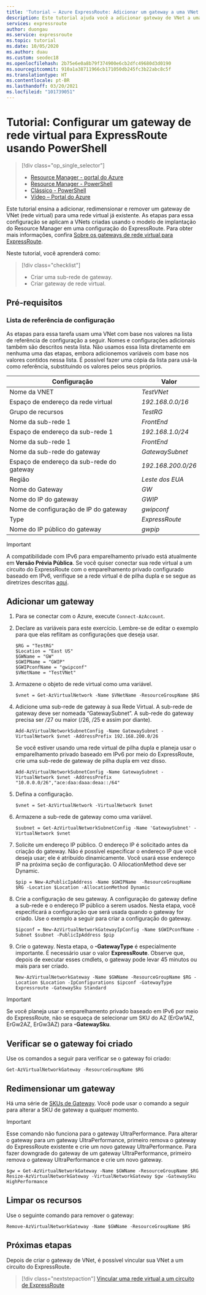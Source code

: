 ```yaml
---
title: 'Tutorial – Azure ExpressRoute: Adicionar um gateway a uma VNet – Azure PowerShell'
description: Este tutorial ajuda você a adicionar gateway de VNet a uma VNet do Resource Manager já existente do ExpressRoute usando o Azure PowerShell.
services: expressroute
author: duongau
ms.service: expressroute
ms.topic: tutorial
ms.date: 10/05/2020
ms.author: duau
ms.custom: seodec18
ms.openlocfilehash: 2b75e6e0a8b79f374900e6cb2dfc49680d3d0190
ms.sourcegitcommit: 910a1a38711966cb171050db245fc3b22abc8c5f
ms.translationtype: HT
ms.contentlocale: pt-BR
ms.lasthandoff: 03/20/2021
ms.locfileid: "101739051"
---
```

# <a name="tutorial-configure-a-virtual-network-gateway-for-expressroute-using-powershell"></a>Tutorial: Configurar um gateway de rede virtual para ExpressRoute usando PowerShell
> [!div class="op_single_selector"]
> * [Resource Manager - portal do Azure](expressroute-howto-add-gateway-portal-resource-manager.md)
> * [Resource Manager - PowerShell](expressroute-howto-add-gateway-resource-manager.md)
> * [Clássico - PowerShell](expressroute-howto-add-gateway-classic.md)
> * [Vídeo – Portal do Azure](https://azure.microsoft.com/documentation/videos/azure-expressroute-how-to-create-a-vpn-gateway-for-your-virtual-network)
> 

Este tutorial ensina a adicionar, redimensionar e remover um gateway de VNet (rede virtual) para uma rede virtual já existente. As etapas para essa configuração se aplicam a VNets criadas usando o modelo de implantação do Resource Manager em uma configuração do ExpressRoute. Para obter mais informações, confira [Sobre os gateways de rede virtual para ExpressRoute](expressroute-about-virtual-network-gateways.md).

Neste tutorial, você aprenderá como:
> [!div class="checklist"]
> - Criar uma sub-rede de gateway.
> - Criar gateway de rede virtual.

## <a name="prerequisites"></a>Pré-requisitos

### <a name="configuration-reference-list"></a>Lista de referência de configuração

As etapas para essa tarefa usam uma VNet com base nos valores na lista de referência de configuração a seguir. Nomes e configurações adicionais também são descritos nesta lista. Não usamos essa lista diretamente em nenhuma uma das etapas, embora adicionemos variáveis com base nos valores contidos nessa lista. É possível fazer uma cópia da lista para usá-la como referência, substituindo os valores pelos seus próprios.

| Configuração                   | Valor                                              |
| ---                       | ---                                                |
| Nome da VNET | *TestVNet* |    
| Espaço de endereço da rede virtual | *192.168.0.0/16* |
| Grupo de recursos | *TestRG* |
| Nome da sub-rede 1 | *FrontEnd* |   
| Espaço de endereço da sub-rede 1 | *192.168.1.0/24* |
| Nome da sub-rede 1 | *FrontEnd* |
| Nome da sub-rede do gateway | *GatewaySubnet* |    
| Espaço de endereço da sub-rede do gateway | *192.168.200.0/26* |
| Região | *Leste dos EUA* |
| Nome do Gateway | *GW* |   
| Nome do IP do gateway | *GWIP* |
| Nome de configuração de IP do gateway | *gwipconf* |
| Type | *ExpressRoute* |
| Nome do IP público do gateway  | *gwpip* |

> [!IMPORTANT]
> A compatibilidade com IPv6 para emparelhamento privado está atualmente em **Versão Prévia Pública**. Se você quiser conectar sua rede virtual a um circuito do ExpressRoute com o emparelhamento privado configurado baseado em IPv6, verifique se a rede virtual é de pilha dupla e se segue as diretrizes descritas [aqui](https://docs.microsoft.com/azure/virtual-network/ipv6-overview).
> 
> 

## <a name="add-a-gateway"></a>Adicionar um gateway

1. Para se conectar com o Azure, execute `Connect-AzAccount`.

1. Declare as variáveis para este exercício. Lembre-se de editar o exemplo para que elas reflitam as configurações que deseja usar.

   ```azurepowershell-interactive 
   $RG = "TestRG"
   $Location = "East US"
   $GWName = "GW"
   $GWIPName = "GWIP"
   $GWIPconfName = "gwipconf"
   $VNetName = "TestVNet"
   ```
1. Armazene o objeto de rede virtual como uma variável.

   ```azurepowershell-interactive
   $vnet = Get-AzVirtualNetwork -Name $VNetName -ResourceGroupName $RG
   ```
1. Adicione uma sub-rede de gateway à sua Rede Virtual. A sub-rede de gateway deve ser nomeada “GatewaySubnet”. A sub-rede do gateway precisa ser /27 ou maior (/26, /25 e assim por diante).

   ```azurepowershell-interactive
   Add-AzVirtualNetworkSubnetConfig -Name GatewaySubnet -VirtualNetwork $vnet -AddressPrefix 192.168.200.0/26
   ```
    Se você estiver usando uma rede virtual de pilha dupla e planeja usar o emparelhamento privado baseado em IPv6 por meio do ExpressRoute, crie uma sub-rede de gateway de pilha dupla em vez disso.

   ```azurepowershell-interactive
   Add-AzVirtualNetworkSubnetConfig -Name GatewaySubnet -VirtualNetwork $vnet -AddressPrefix "10.0.0.0/26","ace:daa:daaa:deaa::/64"
   ```
1. Defina a configuração.

   ```azurepowershell-interactive
   $vnet = Set-AzVirtualNetwork -VirtualNetwork $vnet
   ```
1. Armazene a sub-rede de gateway como uma variável.

   ```azurepowershell-interactive
   $subnet = Get-AzVirtualNetworkSubnetConfig -Name 'GatewaySubnet' -VirtualNetwork $vnet
   ```
1. Solicite um endereço IP público. O endereço IP é solicitado antes da criação do gateway. Não é possível especificar o endereço IP que você deseja usar; ele é atribuído dinamicamente. Você usará esse endereço IP na próxima seção de configuração. O AllocationMethod deve ser Dynamic.

   ```azurepowershell-interactive
   $pip = New-AzPublicIpAddress -Name $GWIPName  -ResourceGroupName $RG -Location $Location -AllocationMethod Dynamic
   ```
1. Crie a configuração de seu gateway. A configuração do gateway define a sub-rede e o endereço IP público a serem usados. Nesta etapa, você especificará a configuração que será usada quando o gateway for criado. Use o exemplo a seguir para criar a configuração do gateway.

   ```azurepowershell-interactive
   $ipconf = New-AzVirtualNetworkGatewayIpConfig -Name $GWIPconfName -Subnet $subnet -PublicIpAddress $pip
   ```
1. Crie o gateway. Nesta etapa, o **-GatewayType** é especialmente importante. É necessário usar o valor **ExpressRoute**. Observe que, depois de executar esses cmdlets, o gateway pode levar 45 minutos ou mais para ser criado.

   ```azurepowershell-interactive
   New-AzVirtualNetworkGateway -Name $GWName -ResourceGroupName $RG -Location $Location -IpConfigurations $ipconf -GatewayType Expressroute -GatewaySku Standard
   ```
> [!IMPORTANT]
> Se você planeja usar o emparelhamento privado baseado em IPv6 por meio do ExpressRoute, não se esqueça de selecionar um SKU do AZ (ErGw1AZ, ErGw2AZ, ErGw3AZ) para **-GatewaySku**.
> 
> 

## <a name="verify-the-gateway-was-created"></a>Verificar se o gateway foi criado
Use os comandos a seguir para verificar se o gateway foi criado:

```azurepowershell-interactive
Get-AzVirtualNetworkGateway -ResourceGroupName $RG
```

## <a name="resize-a-gateway"></a>Redimensionar um gateway
Há uma série de [SKUs de Gateway](expressroute-about-virtual-network-gateways.md). Você pode usar o comando a seguir para alterar a SKU de gateway a qualquer momento.

> [!IMPORTANT]
> Esse comando não funciona para o gateway UltraPerformance. Para alterar o gateway para um gateway UltraPerformance, primeiro remova o gateway do ExpressRoute existente e crie um novo gateway UltraPerformance. Para fazer downgrade do gateway de um gateway UltraPerformance, primeiro remova o gateway UltraPerformance e crie um novo gateway.
> 

```azurepowershell-interactive
$gw = Get-AzVirtualNetworkGateway -Name $GWName -ResourceGroupName $RG
Resize-AzVirtualNetworkGateway -VirtualNetworkGateway $gw -GatewaySku HighPerformance
```

## <a name="clean-up-resources"></a>Limpar os recursos
Use o seguinte comando para remover o gateway:

```azurepowershell-interactive
Remove-AzVirtualNetworkGateway -Name $GWName -ResourceGroupName $RG
```

## <a name="next-steps"></a>Próximas etapas
Depois de criar o gateway de VNet, é possível vincular sua VNet a um circuito do ExpressRoute. 

> [!div class="nextstepaction"]
> [Vincular uma rede virtual a um circuito de ExpressRoute](expressroute-howto-linkvnet-arm.md)
